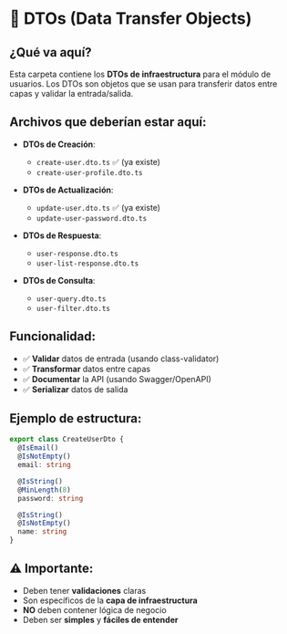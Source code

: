 # 📝 DTOs (Data Transfer Objects)

## ¿Qué va aquí?

Esta carpeta contiene los **DTOs de infraestructura** para el módulo de usuarios. Los DTOs son objetos que se usan para transferir datos entre capas y validar la entrada/salida.

## Archivos que deberían estar aquí:

- **DTOs de Creación**:
  - `create-user.dto.ts` ✅ (ya existe)
  - `create-user-profile.dto.ts`

- **DTOs de Actualización**:
  - `update-user.dto.ts` ✅ (ya existe)
  - `update-user-password.dto.ts`

- **DTOs de Respuesta**:
  - `user-response.dto.ts`
  - `user-list-response.dto.ts`

- **DTOs de Consulta**:
  - `user-query.dto.ts`
  - `user-filter.dto.ts`

## Funcionalidad:

- ✅ **Validar** datos de entrada (usando class-validator)
- ✅ **Transformar** datos entre capas
- ✅ **Documentar** la API (usando Swagger/OpenAPI)
- ✅ **Serializar** datos de salida

## Ejemplo de estructura:

```typescript
export class CreateUserDto {
  @IsEmail()
  @IsNotEmpty()
  email: string

  @IsString()
  @MinLength(8)
  password: string

  @IsString()
  @IsNotEmpty()
  name: string
}
```

## ⚠️ Importante:

- Deben tener **validaciones** claras
- Son específicos de la **capa de infraestructura**
- **NO** deben contener lógica de negocio
- Deben ser **simples** y **fáciles de entender**

